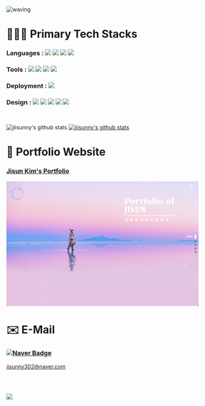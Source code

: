 ![waving](https://capsule-render.vercel.app/api?type=waving&height=200&text=Hi%20there!%20Welcome%20to%20my%20GitHub&fontAlign=50&fontAlignY=35&color=gradient&fontSize=30)

# 👩🏻‍💻 Primary Tech Stacks

### Languages : <span><img src="https://img.shields.io/badge/HTML-E34F26?style=flat-square&logo=html5&logoColor=white"/></span> <span><img src="https://img.shields.io/badge/CSS-1572B6?style=flat-square&logo=css3&logoColor=white"/></span> <span><img src="https://img.shields.io/badge/JavaScript-F7DF1E?style=flat-square&logo=javascript&logoColor=white"/></span> <span><img src="https://img.shields.io/badge/jQuery-0769AD?style=flat-square&logo=jquery&logoColor=white"/></span>

### Tools : <span><img src="https://img.shields.io/badge/Eclipse%20IDE-2C2255?style=flat-square&logo=eclipse-ide&logoColor=white"/></span> <span><img src="https://img.shields.io/badge/Visual%20Studio%20Code-007ACC?style=flat-square&logo=visual-studio-code&logoColor=white"/></span> <span><img src="https://img.shields.io/badge/Git-f05032?style=flat-square&logo=git&logoColor=white"/></span> <span><img src="https://img.shields.io/badge/GitHub-181717?style=flat-square&logo=github&logoColor=white"/></span>

### Deployment : <span><img src="https://img.shields.io/badge/Netlify-00C7B7?style=flat-square&logo=netlify&logoColor=white"/></span>

### Design : <span><img src="https://img.shields.io/badge/Adobe%20Photoshop-31A8FF?style=flat-square&logo=adobe-photoshop&logoColor=white"/></span> <span><img src="https://img.shields.io/badge/Adobe%20Illustrator-FF9A00?style=flat-square&logo=adobe-illustrator&logoColor=white"/></span> <span><img src="https://img.shields.io/badge/Adobe%20XD-FF61F6?style=flat-square&logo=adobe-xd&logoColor=white"/></span> <span><img src="https://img.shields.io/badge/Adobe%20Lightroom-31A8FF?style=flat-square&logo=adobe-lightroom&logoColor=white"/></span> <span><img src="https://img.shields.io/badge/Adobe%20After%20Effects-9999FF?style=flat-square&logo=adobe-after-effects&logoColor=white"/></span>

<br />

![jiisunny's github stats](https://github-readme-stats.vercel.app/api?username=jiisunny&show_icons=true)
[![jiisunny's github stats](https://github-readme-stats.vercel.app/api/top-langs/?username=jiisunny&show_icons=true&hide_border=true&title_color=004386&icon_color=004386&layout=compact)](https://github.com/jiisunny)

# 🔗 Portfolio Website

### [Jisun Kim's Portfolio](https://infallible-heisenberg-75d4ab.netlify.app/)

![김지선의 포트폴리오 메인페이지](https://raw.githubusercontent.com/jiisunny/jisunkim-portfolio/master/_assets/main_screenshot.png)

# ✉️ E-Mail

### [![Naver Badge](https://img.shields.io/badge/Naver-03c75a?style=flat-square&logo=Naver&logoColor=white&link=mailto:jisunny302@naver.com)](mailto:jisunny302@naver.com)
jisunny302@naver.com

<br /><br />

<a href="https://hits.seeyoufarm.com"><img src="https://hits.seeyoufarm.com/api/count/incr/badge.svg?url=https%3A%2F%2Fgithub.com%2Fjiisunny&count_bg=%2379C83D&title_bg=%23555555&icon=github.svg&icon_color=%23E7E7E7&title=hits&edge_flat=false"/></a>


<!--
**jiisunny/jiisunny** is a ✨ _special_ ✨ repository because its `README.md` (this file) appears on your GitHub profile.

Here are some ideas to get you started:

- 🔭 I’m currently working on ...
- 🌱 I’m currently learning ...
- 👯 I’m looking to collaborate on ...
- 🤔 I’m looking for help with ...
- 💬 Ask me about ...
- 📫 How to reach me: ...
- 😄 Pronouns: ...
- ⚡ Fun fact: ...
-->
